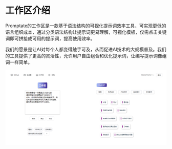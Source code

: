# 工作区介绍

Promptate的工作区是一款基于语法结构的可视化提示词效率工具，可实现更低的语言组织成本，通过分类语法结构让提示词更易理解，可视化模板，仅需点击关键词即可拼接成可用的提示词，提高使用效率。

我们的愿景是让AI对每个人都变得触手可及，从而促进AI技术的大规模普及。我们的工具提供了更高的灵活性，允许用户自由组合和优化提示词，让编写提示词像组词一样简单。

![工作区页面](image.png)